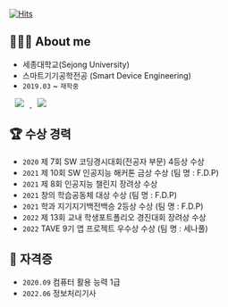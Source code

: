 [![Hits](https://hits.seeyoufarm.com/api/count/incr/badge.svg?url=https%3A%2F%2Fgithub.com%2Fyeonx&count_bg=%23F4ABD3&title_bg=%23737373&icon=github.svg&icon_color=%23FFFFFF&title=hits&edge_flat=false)](https://hits.seeyoufarm.com)

## 👩🏻‍💻 About me 
- 세종대학교(Sejong University)   
- 스마트기기공학전공 (Smart Device Engineering)   
- `2019.03` ~ `재학중`  
<a href="https://www.instagram.com/___yeonx/">
    <img 
        src="http://img.shields.io/badge/-Instagram-pink?style=flat&logo=Instagram&link=https://www.instagram.com/___yeonx/"
        style="height : auto; margin-left : 10px; margin-right : 10px;"/>
</a> <a href="https://yeonx.tistory.com/">
    <img 
        src="http://img.shields.io/badge/-Tech%20Blog-black?style=flat&logo=tistory&link=https://yeonx.tistory.com/"
        style="height : auto; margin-left : 10px; margin-right : 10px;"/>
</a>

  
  
## 🏆 수상 경력
- `2020` 제 7회 SW 코딩경시대회(전공자 부문) 4등상 수상   
- `2021` 제 10회 SW 인공지능 해커톤 금상 수상 (팀 명 : F.D.P)  
- `2021` 제 8회 인공지능 챌린지 장려상 수상  
- `2021` 창의 학습공동체 대상 수상 (팀 명 : F.D.P)  
- `2021` 학과 지기지기백전백승 2등상 수상 (팀 명 : F.D.P)  
- `2022` 제 13회 교내 학생포트폴리오 경진대회 장려상 수상  
- `2022` TAVE 9기 앱 프로젝트 우수상 수상 (팀 명 : 세나풀)  
     
     
## 🪪 **자격증**
- `2020.09` 컴퓨터 활용 능력 1급    
- `2022.06` 정보처리기사
